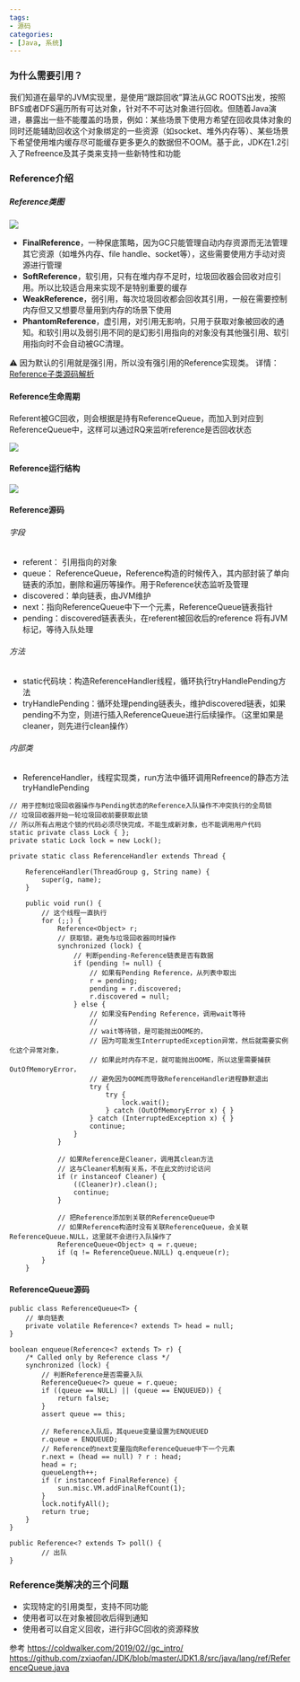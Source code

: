 ```yaml
---
tags: 
- 源码
categories:
- [Java, 系统]
---
```


### 为什么需要引用？
我们知道在最早的JVM实现里，是使用“跟踪回收”算法从GC ROOTS出发，按照BFS或者DFS遍历所有可达对象，针对不不可达对象进行回收。但随着Java演进，暴露出一些不能覆盖的场景，例如：某些场景下使用方希望在回收具体对象的同时还能辅助回收这个对象绑定的一些资源（如socket、堆外内存等）、某些场景下希望使用堆内缓存尽可能缓存更多更久的数据但不OOM。基于此，JDK在1.2引入了Refreence及其子类来支持一些新特性和功能


### Reference介绍
##### Reference类图
![](https://upload-images.jianshu.io/upload_images/9696036-fec84bdd662d2c10.jpg?imageMogr2/auto-orient/strip%7CimageView2/2/w/1240)


* **FinalReference**，一种保底策略，因为GC只能管理自动内存资源而无法管理其它资源（如堆外内存、file handle、socket等），这些需要使用方手动对资源进行管理
* **SoftReference**，软引用，只有在堆内存不足时，垃圾回收器会回收对应引用。所以比较适合用来实现不是特别重要的缓存
* **WeakReference**，弱引用，每次垃圾回收都会回收其引用，一般在需要控制内存但又又想要尽量用到内存的场景下使用
* **PhantomReference**，虚引用，对引用无影响，只用于获取对象被回收的通知。和软引用以及弱引用不同的是幻影引用指向的对象没有其他强引用、软引用指向时不会自动被GC清理。

⚠️ 因为默认的引用就是强引用，所以没有强引用的Reference实现类。
详情：[Reference子类源码解析](https://www.jianshu.com/p/7ff38dfbb5a8)


#### Reference生命周期
Referent被GC回收，则会根据是持有ReferenceQueue，而加入到对应到ReferenceQueue中，这样可以通过RQ来监听reference是否回收状态

![](https://upload-images.jianshu.io/upload_images/9696036-78514b107996e4a8.jpg?imageMogr2/auto-orient/strip%7CimageView2/2/w/1240)


#### Reference运行结构
![](https://upload-images.jianshu.io/upload_images/9696036-0bd5881d52164f6e.jpg?imageMogr2/auto-orient/strip%7CimageView2/2/w/1240)


#### Reference源码
###### 字段
* referent：  引用指向的对象
* queue： ReferenceQueue，Reference构造的时候传入，其内部封装了单向链表的添加，删除和遍历等操作。用于Reference状态监听及管理
* discovered：单向链表，由JVM维护
* next：指向ReferenceQueue中下一个元素，ReferenceQueue链表指针
* pending：discovered链表表头，在referent被回收后的reference
将有JVM标记，等待入队处理

###### 方法
* static代码块：构造ReferenceHandler线程，循环执行tryHandlePending方法
* tryHandlePending：循环处理pending链表头，维护discovered链表，如果pending不为空，则进行插入ReferenceQueue进行后续操作。（这里如果是cleaner，则先进行clean操作）

###### 内部类
* ReferenceHandler，线程实现类，run方法中循环调用Refreence的静态方法tryHandlePending

```
// 用于控制垃圾回收器操作与Pending状态的Reference入队操作不冲突执行的全局锁
// 垃圾回收器开始一轮垃圾回收前要获取此锁
// 所以所有占用这个锁的代码必须尽快完成，不能生成新对象，也不能调用用户代码
static private class Lock { };
private static Lock lock = new Lock();

private static class ReferenceHandler extends Thread {

    ReferenceHandler(ThreadGroup g, String name) {
        super(g, name);
    }

    public void run() {
        // 这个线程一直执行
        for (;;) {
            Reference<Object> r;
            // 获取锁，避免与垃圾回收器同时操作
            synchronized (lock) {
                // 判断pending-Reference链表是否有数据
                if (pending != null) {
                    // 如果有Pending Reference，从列表中取出
                    r = pending;
                    pending = r.discovered;
                    r.discovered = null;
                } else {
                    // 如果没有Pending Reference，调用wait等待
                    // 
                    // wait等待锁，是可能抛出OOME的，
                    // 因为可能发生InterruptedException异常，然后就需要实例化这个异常对象，
                    // 如果此时内存不足，就可能抛出OOME，所以这里需要捕获OutOfMemoryError，
                    // 避免因为OOME而导致ReferenceHandler进程静默退出
                    try {
                        try {
                            lock.wait();
                        } catch (OutOfMemoryError x) { }
                    } catch (InterruptedException x) { }
                    continue;
                }
            }

            // 如果Reference是Cleaner，调用其clean方法
            // 这与Cleaner机制有关系，不在此文的讨论访问
            if (r instanceof Cleaner) {
                ((Cleaner)r).clean();
                continue;
            }

            // 把Reference添加到关联的ReferenceQueue中
            // 如果Reference构造时没有关联ReferenceQueue，会关联ReferenceQueue.NULL，这里就不会进行入队操作了
            ReferenceQueue<Object> q = r.queue;
            if (q != ReferenceQueue.NULL) q.enqueue(r);
        }
    }
```

#### ReferenceQueue源码
```
public class ReferenceQueue<T> {
    // 单向链表
    private volatile Reference<? extends T> head = null;
}

```
```
boolean enqueue(Reference<? extends T> r) { 
    /* Called only by Reference class */
    synchronized (lock) {
		// 判断Reference是否需要入队
        ReferenceQueue<?> queue = r.queue;
        if ((queue == NULL) || (queue == ENQUEUED)) {
            return false;
        }
        assert queue == this;
        
        // Reference入队后，其queue变量设置为ENQUEUED
        r.queue = ENQUEUED;
        // Reference的next变量指向ReferenceQueue中下一个元素
        r.next = (head == null) ? r : head;
        head = r;
        queueLength++;
        if (r instanceof FinalReference) {
            sun.misc.VM.addFinalRefCount(1);
        }
        lock.notifyAll();
        return true;
    }
}

public Reference<? extends T> poll() {
        // 出队
}

```


### Reference类解决的三个问题
* 实现特定的引用类型，支持不同功能
* 使用者可以在对象被回收后得到通知
* 使用者可以自定义回收，进行非GC回收的资源释放



参考
https://coldwalker.com/2019/02//gc_intro/
https://github.com/zxiaofan/JDK/blob/master/JDK1.8/src/java/lang/ref/ReferenceQueue.java


